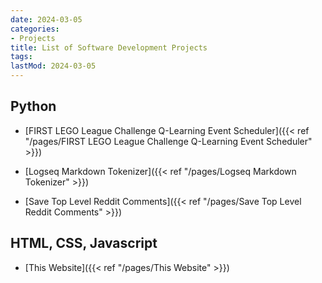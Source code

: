 ```yaml
---
date: 2024-03-05
categories:
- Projects
title: List of Software Development Projects
tags:
lastMod: 2024-03-05
---
```

## Python

  + [FIRST LEGO League Challenge Q-Learning Event Scheduler]({{< ref "/pages/FIRST LEGO League Challenge Q-Learning Event Scheduler" >}})

  + [Logseq Markdown Tokenizer]({{< ref "/pages/Logseq Markdown Tokenizer" >}})

  + [Save Top Level Reddit Comments]({{< ref "/pages/Save Top Level Reddit Comments" >}})

## HTML, CSS, Javascript

  + [This Website]({{< ref "/pages/This Website" >}})
